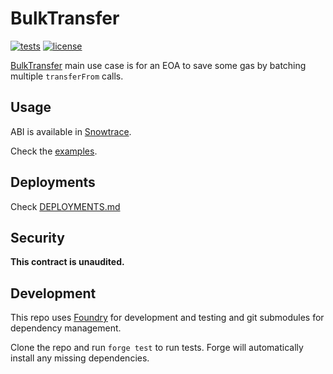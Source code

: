 # BulkTransfer

<a href="">![tests](https://github.com/fopina/bulktransfer-contract/actions/workflows/test.yml/badge.svg)</a>
<a href="">![license](https://img.shields.io/github/license/fopina/bulktransfer-contract)</a>

[BulkTransfer](./src/BulkTransfer.sol) main use case is for an EOA to save some gas by batching multiple `transferFrom` calls.

## Usage

ABI is available in [Snowtrace](https://snowtrace.io/address/0xee5b5376d71d4af51bdc64ca353f51485fa8d6d5#code).

Check the [examples](examples).

## Deployments

Check [DEPLOYMENTS.md](DEPLOYMENTS.md)

## Security

**This contract is unaudited.**

## Development

This repo uses [Foundry]([https://github.com/gakonst/foundry](https://github.com/foundry-rs/foundry)) for development and testing
and git submodules for dependency management.

Clone the repo and run `forge test` to run tests.
Forge will automatically install any missing dependencies.
